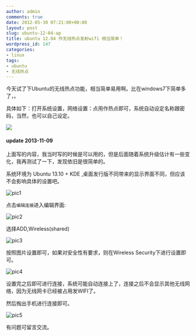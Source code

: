 ```yaml
---
author: admin
comments: true
date: 2012-05-30 07:21:00+00:00
layout: post
slug: ubuntu-12-04-ap
title: ubuntu 12.04 作无线热点发射wifi 相当简单！
wordpress_id: 147
categories:
- linux
tags:
- ubuntu
- 无线热点
---
```


今天试了下Ubuntu的无线热点功能，相当简单易用啊。比在windows7下简单多了，。

具体如下：打开系统设置，网络设置：点用作热点即可，系统自动设定名称跟密码，当然，也可以自己设定。

![](http://m2.img.srcdd.com/farm4/23/D401D07EEFD3746165A6E78561F1CE17_400_202.jpg)

#### update 2013-11-09
上面写的内容，我当时写的时候是可以用的，但是后面随着系统升级估计有一些变化，我再测试了一下，发现依旧是很简单的。

系统环境为 Ubuntu 13.10 + KDE ,桌面发行版不同带来的显示界面不同，但应该不会影响具体的设置吧。

![pic1](http://ww4.sinaimg.cn/large/50b560a5gw1eaf0ufi5tij208z09z74m.jpg)

点击`编辑连接`进入编辑界面:

![pic2](http://ww3.sinaimg.cn/large/50b560a5gw1eaf0vr6fc2j20c60gfdhf.jpg)

选择ADD,Wireless(shared)

![pic3](http://ww4.sinaimg.cn/large/50b560a5gw1eaf0wxwmg1j20dk0cswfm.jpg)

按照图片设置即可，如果对安全性有要求，则在Wireless Security下进行设置即可。

![pic4](http://ww4.sinaimg.cn/large/50b560a5gw1eaf0yrak3bj209108ygm0.jpg)

设置完之后即可进行连接，系统可能自动连接上了，连接之后不会显示其他无线网络，因为无线网卡已经被占用发WIFI了。

然后掏出手机进行连接即可。

![pic5](http://ww4.sinaimg.cn/large/50b560a5gw1eaf11fxf2uj20k00zk0ut.jpg)

有问题可留言交流。


